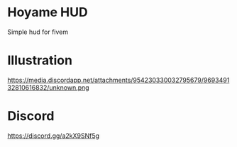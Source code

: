 # Hoyame HUD
Simple hud for fivem

# Illustration
https://media.discordapp.net/attachments/954230330032795679/969349132810616832/unknown.png

# Discord
https://discord.gg/a2kX9SNf5g
